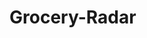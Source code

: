 # Grocery-Radar

[](https://github.com/Ninkuk/Grocery-Radar/blob/master/Grocery%20Radar%20Wordmark.png)
